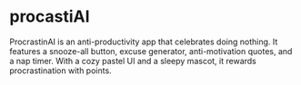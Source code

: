 # procastiAI
ProcrastinAI is an anti-productivity app that celebrates doing nothing. It features a snooze-all button, excuse generator, anti-motivation quotes, and a nap timer. With a cozy pastel UI and a sleepy mascot, it rewards procrastination with points.
